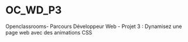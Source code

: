# OC_WD_P3
Openclassrooms- Parcours Développeur Web - Projet 3 : Dynamisez une page web avec des animations CSS
